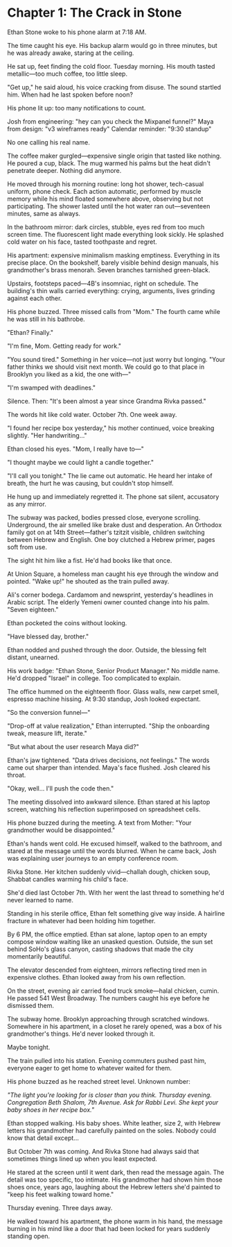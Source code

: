 # Chapter 1: The Crack in Stone

Ethan Stone woke to his phone alarm at 7:18 AM.

The time caught his eye. His backup alarm would go in three minutes, but he was already awake, staring at the ceiling.

He sat up, feet finding the cold floor. Tuesday morning. His mouth tasted metallic—too much coffee, too little sleep.

"Get up," he said aloud, his voice cracking from disuse. The sound startled him. When had he last spoken before noon?

His phone lit up: too many notifications to count.

Josh from engineering: "hey can you check the Mixpanel funnel?"
Maya from design: "v3 wireframes ready"
Calendar reminder: "9:30 standup"

No one calling his real name.

The coffee maker gurgled—expensive single origin that tasted like nothing. He poured a cup, black. The mug warmed his palms but the heat didn't penetrate deeper. Nothing did anymore.

He moved through his morning routine: long hot shower, tech-casual uniform, phone check. Each action automatic, performed by muscle memory while his mind floated somewhere above, observing but not participating. The shower lasted until the hot water ran out—seventeen minutes, same as always.

In the bathroom mirror: dark circles, stubble, eyes red from too much screen time. The fluorescent light made everything look sickly. He splashed cold water on his face, tasted toothpaste and regret.

His apartment: expensive minimalism masking emptiness. Everything in its precise place. On the bookshelf, barely visible behind design manuals, his grandmother's brass menorah. Seven branches tarnished green-black.

Upstairs, footsteps paced—4B's insomniac, right on schedule. The building's thin walls carried everything: crying, arguments, lives grinding against each other.

His phone buzzed. Three missed calls from "Mom." The fourth came while he was still in his bathrobe.

"Ethan? Finally."

"I'm fine, Mom. Getting ready for work."

"You sound tired." Something in her voice—not just worry but longing. "Your father thinks we should visit next month. We could go to that place in Brooklyn you liked as a kid, the one with—"

"I'm swamped with deadlines."

Silence. Then: "It's been almost a year since Grandma Rivka passed."

The words hit like cold water. October 7th. One week away.

"I found her recipe box yesterday," his mother continued, voice breaking slightly. "Her handwriting..."

Ethan closed his eyes. "Mom, I really have to—"

"I thought maybe we could light a candle together."

"I'll call you tonight." The lie came out automatic. He heard her intake of breath, the hurt he was causing, but couldn't stop himself.

He hung up and immediately regretted it. The phone sat silent, accusatory as any mirror.

The subway was packed, bodies pressed close, everyone scrolling. Underground, the air smelled like brake dust and desperation. An Orthodox family got on at 14th Street—father's tzitzit visible, children switching between Hebrew and English. One boy clutched a Hebrew primer, pages soft from use.

The sight hit him like a fist. He'd had books like that once.

At Union Square, a homeless man caught his eye through the window and pointed. "Wake up!" he shouted as the train pulled away.

Ali's corner bodega. Cardamom and newsprint, yesterday's headlines in Arabic script. The elderly Yemeni owner counted change into his palm. "Seven eighteen."

Ethan pocketed the coins without looking.

"Have blessed day, brother."

Ethan nodded and pushed through the door. Outside, the blessing felt distant, unearned.

His work badge: "Ethan Stone, Senior Product Manager." No middle name. He'd dropped "Israel" in college. Too complicated to explain.

The office hummed on the eighteenth floor. Glass walls, new carpet smell, espresso machine hissing. At 9:30 standup, Josh looked expectant.

"So the conversion funnel—"

"Drop-off at value realization," Ethan interrupted. "Ship the onboarding tweak, measure lift, iterate."

"But what about the user research Maya did?"

Ethan's jaw tightened. "Data drives decisions, not feelings." The words came out sharper than intended. Maya's face flushed. Josh cleared his throat.

"Okay, well... I'll push the code then."

The meeting dissolved into awkward silence. Ethan stared at his laptop screen, watching his reflection superimposed on spreadsheet cells.

His phone buzzed during the meeting. A text from Mother: "Your grandmother would be disappointed."

Ethan's hands went cold. He excused himself, walked to the bathroom, and stared at the message until the words blurred. When he came back, Josh was explaining user journeys to an empty conference room.

Rivka Stone. Her kitchen suddenly vivid—challah dough, chicken soup, Shabbat candles warming his child's face.

She'd died last October 7th. With her went the last thread to something he'd never learned to name.

Standing in his sterile office, Ethan felt something give way inside. A hairline fracture in whatever had been holding him together.

By 6 PM, the office emptied. Ethan sat alone, laptop open to an empty compose window waiting like an unasked question. Outside, the sun set behind SoHo's glass canyon, casting shadows that made the city momentarily beautiful.

The elevator descended from eighteen, mirrors reflecting tired men in expensive clothes. Ethan looked away from his own reflection.

On the street, evening air carried food truck smoke—halal chicken, cumin. He passed 541 West Broadway. The numbers caught his eye before he dismissed them.

The subway home. Brooklyn approaching through scratched windows. Somewhere in his apartment, in a closet he rarely opened, was a box of his grandmother's things. He'd never looked through it.

Maybe tonight.

The train pulled into his station. Evening commuters pushed past him, everyone eager to get home to whatever waited for them.

His phone buzzed as he reached street level. Unknown number:

*"The light you're looking for is closer than you think. Thursday evening. Congregation Beth Shalom, 7th Avenue. Ask for Rabbi Levi. She kept your baby shoes in her recipe box."*

Ethan stopped walking. His baby shoes. White leather, size 2, with Hebrew letters his grandmother had carefully painted on the soles. Nobody could know that detail except...

But October 7th was coming. And Rivka Stone had always said that sometimes things lined up when you least expected.

He stared at the screen until it went dark, then read the message again. The detail was too specific, too intimate. His grandmother had shown him those shoes once, years ago, laughing about the Hebrew letters she'd painted to "keep his feet walking toward home."

Thursday evening. Three days away.

He walked toward his apartment, the phone warm in his hand, the message burning in his mind like a door that had been locked for years suddenly standing open.
